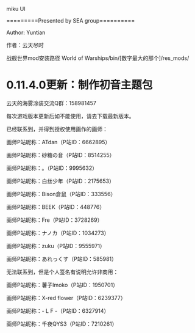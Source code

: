 miku UI

=========Presented by SEA group==========

Author: Yuntian

作者：云天尽时

战舰世界mod安装路径
World of Warships/bin/[数字最大的那个]/res_mods/

0.11.4.0更新：制作初音主题包
============================================================

云天的海雾涂装交流Q群：158981457

每次游戏版本更新后如不能使用，请去下载最新版本。

已经联系到，并得到授权使用画作的画师：

画师P站昵称：ATdan（P站ID：6662895）

画师P站昵称：砂糖の音（P站ID：8514255）

画师P站昵称：。（P站ID：9995632）

画师P站昵称：白丝少年（P站ID：2175653）

画师P站昵称：Bison倉鼠（P站ID：333556）

画师P站昵称：BEEK（P站ID：448776）

画师P站昵称：Fre（P站ID：3728269）

画师P站昵称：ナノカ（P站ID：1034273）

画师P站昵称：zuku（P站ID：9555971）

画师P站昵称：あれっくす（P站ID：585981）


无法联系到，但是个人签名有说明允许非商用：

画师P站昵称：薯子Imoko（P站ID：1950701）

画师P站昵称：X-red flower（P站ID：6239377）

画师P站昵称：- L F -（P站ID：6327914）

画师P站昵称：千夜QYS3（P站ID：7210261）
